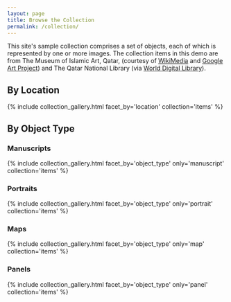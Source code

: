 ```yaml
---
layout: page
title: Browse the Collection
permalink: /collection/
---
```


This site's sample collection comprises a set of objects, each of which is represented by one or more images. The collection items in this demo are from The Museum of Islamic Art, Qatar, (courtesy of [WikiMedia](https://commons.wikimedia.org/wiki/Category:Google_Art_Project_works_in_The_Museum_of_Islamic_Art,_Qatar) and [Google Art Project](https://www.google.com/culturalinstitute/about/artproject/)) and The Qatar National Library (via [World Digital Library](https://www.wdl.org/en/)).

## By Location
{% include collection_gallery.html facet_by='location' collection='items' %}

## By Object Type

### Manuscripts
{% include collection_gallery.html facet_by='object_type' only='manuscript' collection='items' %}
### Portraits
{% include collection_gallery.html facet_by='object_type' only='portrait' collection='items' %}
### Maps
{% include collection_gallery.html facet_by='object_type' only='map' collection='items' %}
### Panels
{% include collection_gallery.html facet_by='object_type' only='panel' collection='items' %}